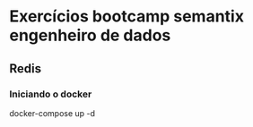 # Exercícios bootcamp semantix engenheiro de dados

## Redis

### Iniciando o docker
docker-compose up -d
